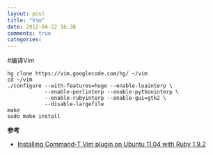```yaml
---
layout: post
title: "Vim"
date: 2012-04-22 16:38
comments: true
categories: 
---
```


#编译Vim

    hg clone https://vim.googlecode.com/hg/ ~/vim 
    cd ~/vim
    ./configure --with-features=huge --enable-luainterp \
                --enable-perlinterp --enable-pythoninterp \
                --enable-rubyinterp --enable-gui=gtk2 \
                --disable-largefile
    make
    sudo make install

**参考**

 * [Installing Command-T Vim plugin on Ubuntu 11.04 with Ruby 1.9.2](http://kresimirbojcic.com/2011/05/14/installing-command-t-ubunutu-11.04-ruby-1.9.2.html)
